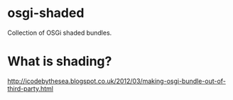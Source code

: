 osgi-shaded
=================
Collection of OSGi shaded bundles.

What is shading?
=================
http://icodebythesea.blogspot.co.uk/2012/03/making-osgi-bundle-out-of-third-party.html
